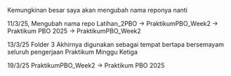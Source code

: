 Kemungkinan besar saya akan mengubah nama reponya nanti

11/3/25, Mengubah nama repo Latihan_2PBO -> PraktikumPBO_Week2 -> Praktikum PBO 2025 -> PraktikumPBO_Week2

13/3/25 Folder 3 Akhirnya digunakan sebagai tempat bertapa bersemayam seluruh pengerjaan Praktikum Minggu Ketiga

19/3/25 PraktikumPBO_Week2 -> Praktikum PBO 2025
